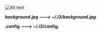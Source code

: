 
![Alt text](http://s8.picofile.com/file/8313074168/screenshot_2017_11_3011_35_13.jpg?raw=true "Title")

 _**background.jpg ---> ~/.i3/background.jpg**_
 
 ـ**config ---> ~/.i3/config**ـ
